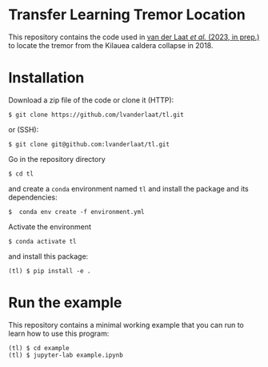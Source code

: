 # Transfer Learning Tremor Location

This repository contains the code used in [van der Laat *et al.* (2023, in prep.)]() to locate the tremor from the Kilauea caldera collapse in 2018.

# Installation

Download a zip file of the code or clone it (HTTP):

    $ git clone https://github.com/lvanderlaat/tl.git

or (SSH):

    $ git clone git@github.com:lvanderlaat/tl.git
    
Go in the repository directory

    $ cd tl

and create a `conda` environment named `tl` and install the package and its dependencies:
    
    $  conda env create -f environment.yml

Activate the environment

    $ conda activate tl

and install this package:

    (tl) $ pip install -e .

# Run the example

This repository contains a minimal working example that you can run to learn how to use this program:

    (tl) $ cd example
    (tl) $ jupyter-lab example.ipynb

